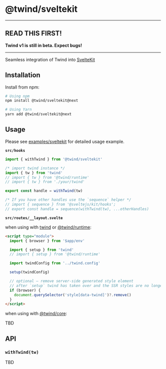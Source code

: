 # @twind/sveltekit

---

## READ THIS FIRST!

**Twind v1 is still in beta. Expect bugs!**

---

Seamless integration of Twind into [SvelteKit](https://kit.svelte.dev/)

## Installation

Install from npm:

```sh
# Using npm
npm install @twind/sveltekit@next

# Using Yarn
yarn add @twind/sveltekit@next
```

## Usage

Please see [examples/sveltekit](https://github.com/tw-in-js/twind/tree/next/examples/sveltekit) for detailed usage example.

**`src/hooks`**

```js
import { withTwind } from '@twind/sveltekit'

/* import twind instance */
import { tw } from 'twind'
// import { tw } from '@twind/runtime'
// import { tw } from './your/twind'

export const handle = withTwind(tw)

/* If you have other handles use the `sequence` helper */
// import { sequence } from '@sveltejs/kit/hooks';
// export const handle = sequence(withTwind(tw), ...otherHandles)
```

**`src/routes/__layout.svelte`**

when using with [twind](https://www.npmjs.com/package/twind) or [@twind/runtime](https://www.npmjs.com/package/@twind/runtime):

```html
<script type="module">
  import { browser } from '$app/env'

  import { setup } from 'twind'
  // import { setup } from '@twind/runtime'

  import twindConfig from '../twind.config'

  setup(twindConfig)

  // optional — remove server-side generated style element
  // after `setup` twind has taken over and the SSR styles are no longer used
  if (browser) {
    document.querySelector('style[data-twind]')?.remove()
  }
</script>
```

when using with [@twind/core](https://www.npmjs.com/package/@twind/core):

TBD

## API

### `withTwind(tw)`

TBD
